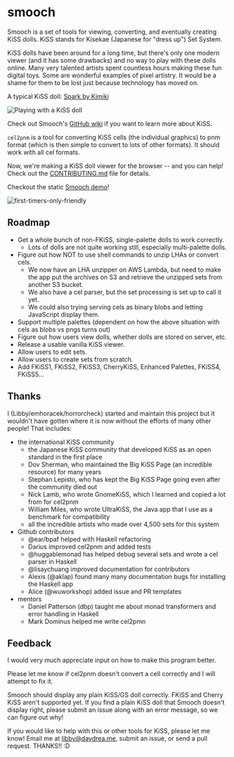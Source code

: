 # smooch

Smooch is a set of tools for viewing, converting, and eventually creating KiSS
dolls. KiSS stands for Kisekae (Japanese for "dress up") Set System. 

KiSS dolls have been around for a long time, but there's only one modern viewer
(and it has some drawbacks) and no way to play with these dolls online. Many
very talented artists spent countless hours making these fun digital toys. Some
are wonderful examples of pixel artistry. It would be a shame for them to be
lost just because technology has moved on.

A typical KiSS doll: [Spark by Kimiki](http://otakuworld.com/kiss/dolls/pages/k/ki_spark.htm)

![Playing with a KiSS doll](http://i.imgur.com/UnxpRmL.gif)

Check out Smooch's [GitHub wiki](https://github.com/emhoracek/smooch/wiki) if you want to learn more about KiSS.

`cel2pnm` is a tool for converting KiSS cells (the individual graphics) to pnm
format (which is then simple to convert to lots of other formats). It should
work with all cel formats.

Now, we're making a KiSS doll viewer for the browser -- and you can help! Check
out the [CONTRIBUTING.md](https://github.com/emhoracek/smooch/blob/master/CONTRIBUTING.md) file for details.

Checkout the static [Smooch demo](http://emhoracek.github.io/smooch/index.html)!

![first-timers-only-friendly](http://img.shields.io/badge/first--timers--only-friendly-blue.svg?style=flat-square)


## Roadmap

  * Get a whole bunch of non-FKiSS, single-palette dolls to work correctly.
      * Lots of dolls are not quite working still, especially multi-palette 
      dolls.
  * Figure out how NOT to use shell commands to unzip LHAs or convert cels.
      * We now have an LHA unzipper on AWS Lambda, but need to make the app put the archives on S3 and retrieve the unzipped sets from another S3 bucket.
      * We also have a cel parser, but the set processing is set up to call it yet. 
      * We could also trying serving cels as binary blobs and letting JavaScript display them.
  * Support multiple palettes (dependent on how the above situation
    with cels as blobs vs pngs turns out)
  * Figure out how users view dolls, whether dolls are stored on
    server, etc.
  * Release a usable vanilla KiSS viewer.
  * Allow users to edit sets.
  * Allow users to create sets from scratch.
  * Add FKiSS1, FKiSS2, FKiSS3, CherryKiSS, Enhanced Palettes, FKiSS4,
    FKiSS5...

## Thanks

I (Libby/emhoracek/horrorcheck) started and maintain this project but it wouldn't have gotten where it is now without the efforts of many other people! That includes:

 * the international KiSS community
   * the Japanese KiSS community that developed KiSS as an open standard in the first place
   * Dov Sherman, who maintained the Big KiSS Page (an incredible resource) for many years
   * Stephan Lepisto, who has kept the Big KiSS Page going even after the community died out
   * Nick Lamb, who wrote GnomeKiSS, which I learned and copied a lot from for cel2pnm
   * William Miles, who wrote UltraKiSS, the Java app that I use as a benchmark for compatibility
   * all the incredible artists who made over 4,500 sets for this system
 * Github contributors
   * @ear/bpaf helped with Haskell refactoring
   * Darius improved cel2pnm and added tests
   * @huggablemonad has helped debug several sets and wrote a cel parser in Haskell
   * @lisaychuang improved documentation for contributors
   * Alexis (@aklap) found many many documentation bugs for installing the Haskell app
   * Alice (@wuworkshop) added issue and PR templates
 * mentors
   * Daniel Patterson (dbp) taught me about monad transformers and error handling in Haskell
   * Mark Dominus helped me write cel2pmn

## Feedback

I would very much appreciate input on how to make this program better.

Please let me know if cel2pnm doesn't convert a cell correctly and I will
attempt to fix it.

Smooch should display any plain KiSS/GS doll correctly. FKiSS and Cherry KiSS
aren't supported yet. If you find a plain KiSS doll that Smooch doesn't display
right, please submit an issue along with an error message, so we can figure out why!

If you would like to help with this or other tools for KiSS, please let me know!
Email me at libby@daydrea.me, submit an issue, or send a pull request. THANKS!! :D
